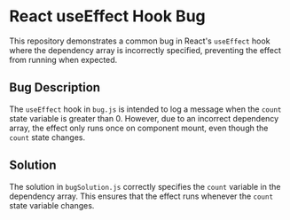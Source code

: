 # React useEffect Hook Bug

This repository demonstrates a common bug in React's `useEffect` hook where the dependency array is incorrectly specified, preventing the effect from running when expected.

## Bug Description

The `useEffect` hook in `bug.js` is intended to log a message when the `count` state variable is greater than 0. However, due to an incorrect dependency array, the effect only runs once on component mount, even though the `count` state changes.

## Solution

The solution in `bugSolution.js` correctly specifies the `count` variable in the dependency array. This ensures that the effect runs whenever the `count` state variable changes.